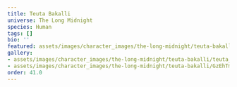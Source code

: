 ```yaml
---
title: Teuta Bakalli
universe: The Long Midnight
species: Human
tags: []
bio: ''
featured: assets/images/character_images/the-long-midnight/teuta-bakalli/teuta_bakalli_sitting.webp
gallery:
- assets/images/character_images/the-long-midnight/teuta-bakalli/teuta_bakalli_sitting.webp
- assets/images/character_images/the-long-midnight/teuta-bakalli/GzEhTmUW0AAghHv.webp
order: 41.0
---
```

